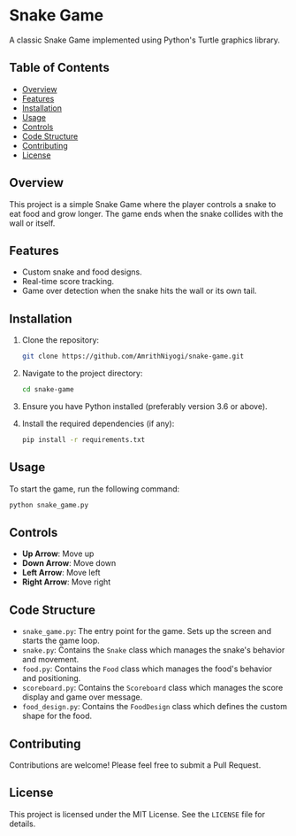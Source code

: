 # Snake Game

A classic Snake Game implemented using Python's Turtle graphics library.

## Table of Contents

- [Overview](#overview)
- [Features](#features)
- [Installation](#installation)
- [Usage](#usage)
- [Controls](#controls)
- [Code Structure](#code-structure)
- [Contributing](#contributing)
- [License](#license)

## Overview

This project is a simple Snake Game where the player controls a snake to eat food and grow longer. The game ends when the snake collides with the wall or itself.

## Features

- Custom snake and food designs.
- Real-time score tracking.
- Game over detection when the snake hits the wall or its own tail.

## Installation

1. Clone the repository:
    ```sh
    git clone https://github.com/AmrithNiyogi/snake-game.git
    ```

2. Navigate to the project directory:
    ```sh
    cd snake-game
    ```

3. Ensure you have Python installed (preferably version 3.6 or above).

4. Install the required dependencies (if any):
    ```sh
    pip install -r requirements.txt
    ```

## Usage

To start the game, run the following command:
```sh
python snake_game.py
```

## Controls

- **Up Arrow**: Move up
- **Down Arrow**: Move down
- **Left Arrow**: Move left
- **Right Arrow**: Move right

## Code Structure

- `snake_game.py`: The entry point for the game. Sets up the screen and starts the game loop.
- `snake.py`: Contains the `Snake` class which manages the snake's behavior and movement.
- `food.py`: Contains the `Food` class which manages the food's behavior and positioning.
- `scoreboard.py`: Contains the `Scoreboard` class which manages the score display and game over message.
- `food_design.py`: Contains the `FoodDesign` class which defines the custom shape for the food.

## Contributing

Contributions are welcome! Please feel free to submit a Pull Request.

## License

This project is licensed under the MIT License. See the `LICENSE` file for details.
